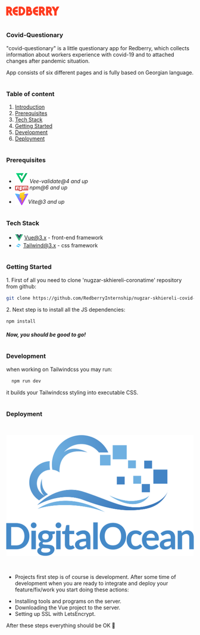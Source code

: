  !["covid-questionary"](./readme/assets/redberryLogo.png)

#
### Covid-Questionary

"covid-questionary" is a little questionary app for Redberry, which collects information about workers experience with covid-19 and to attached changes after pandemic situation.
 
 App consists of six different pages and is fully based on Georgian language.

#
### Table of content

1. [Introduction](#Introduction)
2. [Prerequisites](#Prerequisites)
3. [Tech Stack](#Tech-Stack)
4. [Getting Started](#Getting-Started)
5. [Development](#Development)
6. [Deployment](#Deployment)

#
### Prerequisites

* <img src="./readme/assets/veevalidate.png" width="35" style="position: relative; top: 4px" /> *Vee-validate@4 and up*
* <img src="./readme/assets/npm.png" width="35" style="position: relative; top: 4px" /> *npm@6 and up*
* <img src="./readme/assets/vite.png" width="35" style="position: relative; top: 4px" />*Vite@3 and up*



#
### Tech Stack

* <img src="./readme/assets/vue.png" height="18" style="position: relative; top: 4px" /> [Vue@3.x](https://vuejs.org/) - front-end framework
* <img src="./readme/assets/tailwind.jpg" height="18" style="position: relative; top: 4px" /> [Tailwind@3.x](https://tailwindui.com/components/application-ui/lists/tables) - css framework



#
### Getting Started
1\. First of all you need to clone 'nugzar-skhiereli-coronatime' repository from github:
```sh
git clone https://github.com/RedberryInternship/nugzar-skhiereli-covid-questionary.git
```

2\. Next step is to install all the JS dependencies:
```sh
npm install
```


##### Now, you should be good to go!



#
### Development

when working on Tailwindcss you may run:

```sh
  npm run dev
```
it builds your Tailwindcss styling into executable CSS.


#
### Deployment
<br/>

!["nginx / digital ocean"](./readme/assets/digitalOcean.png)

<br />

- Projects first step is of course is development.
 After some time of development when you are ready to integrate and deploy your feature/fix/work you start doing these actions:
* Installing tools and programs on the server.
* Downloading the Vue project to the server.
* Setting up SSL with LetsEncrypt.

After these steps everything should be OK :pray:

